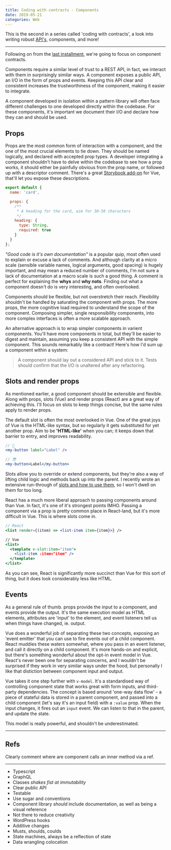 ```yaml
---
title: Coding with contracts - Components
date: 2019-05-21
categories: Web
---
```


This is the second in a series called 'coding with contracts', a look into writing robust [API's](/blog/coding-with-contracts-api), components, and more!

---

Following on from the [last installment](/blog/coding-with-contracts-api/), we're going to focus on component contracts.

Components require a similar level of trust to a REST API, in fact, we interact with them in surprisingly similar ways. A component exposes a public API, an I/O in the form of props and events. Keeping this API clear and consistent increases the trustworthiness of the component, making it easier to integrate.

A component developed in isolation within a pattern library will often face different challenges to one developed directly within the codebase. For these components, it's important we document their I/O and declare how they can and should be used.

## Props

Props are the most common form of interaction with a component, and the one of the most crucial elements to tie down. They should be named logically, and declared with accepted prop types. A developer integrating a component shouldn't have to delve within the codebase to see how a prop works, it should either be painfully obvious from the prop name, or followed up with a descriptor comment. There's a great [Storybook add-on](https://github.com/pocka/storybook-addon-vue-info) for Vue, that'll let you expose these descriptions.

```js
export default {
  name: 'card',

  props: {
    /**
     * A heading for the card, aim for 30-50 characters
     */
    heading: {
      type: String,
      required: true
    }
  }
};
```

_"Good code is it's own documentation"_ is a popular quip, most often used to explain or excuse a lack of comments. And although clarity at a micro scale (sensible variable names, logical arguments, good spacing) is hugely important, and may mean a reduced number of comments, I'm not sure a lack of documentation at a macro scale is such a good thing. A comment is perfect for explaining the **whys** and **why nots**. Finding out what a component doesn't do is very interesting, and often overlooked.

Components should be flexible, but not overstretch their reach. Flexibility shouldn't be handled by saturating the component with props. The more props, the more cognitive load required to understand the scope of the component. Composing simpler, single responsibility components, into more complex interfaces is often a more scalable approach.

An alternative approach is to wrap simpler components in varient components. You'll have more components in total, but they'll be easier to digest and maintain, assuming you keep a consistent API with the simple component. This sounds remarkably like a contract! Here's how I'd sum up a component within a system:

> A component should lay out a considered API and stick to it. Tests should confirm that the I/O is unaltered after any refactoring.

## Slots and render props

As mentioned earlier, a good component should be extensible and flexible. Along with props, slots (Vue) and render props (React) are a great way of achieving this. I'll focus on slots to keep things concise, but the same rules apply to render props.

The default slot is often the most overlooked in Vue. One of the great joys of Vue is the HTML-like syntax, but so regularly it gets substituted for yet another prop. Aim to be **'HTML-like'** when you can; it keeps down that barrier to entry, and improves readability.

```jsx
// 🤔
<my-button label="Label" />

// 😎
<my-button>Label</my-button>
```

Slots allow you to override or extend components, but they're also a way of lifting child logic and methods back up into the parent. I recently wrote an extensive run-through of [slots and how to use them](/blog/dynamic-scoped-slots-in-vue-js/), so I won't dwell on them for too long.

React has a much more liberal approach to passing components around than Vue. In fact, it's one of it's strongest points IMHO. Passing a component via a prop is pretty common place in React-land, but it's more difficult in Vue. This is where slots come in.

```jsx
// React
<list render={(item) => <list-item item={item}>} />

// Vue
<list>
  <template v-slot:item="item">
    <list-item :item="item" />
  </template>
</list>
```

As you can see, React is significantly more succinct than Vue for this sort of thing, but it does look considerably less like HTML.

## Events

As a general rule of thumb. props provide the input to a component, and events provide the output. It's the same execution model as HTML elements, attributes are 'input' to the element, and event listeners tell us when things have changed, ie. output.

Vue does a wonderful job of separating these two concepts, exposing an 'event emitter' that you can use to fire events out of a child component. React muddies these waters somewhat, where you pass in an event listener, and call it directly on a child component. It's more hands-on and explicit, but there's something wonderful about the opt-in event model in Vue. React's never been one for separating concerns, and I wouldn't be surprised if they work in very similar ways under the hood, but personally I like that distiction between component input and output.

Vue takes it one step further with `v-model`. It's a standardised way of controlling component state that works great with form inputs, and third-party dependencies. The concept is based around 'one-way data flow' - a piece of stateful data is stored in a parent component, and passed into a child component (let's say it's an input field) with a `:value` prop. When the input changes, it fires out an `input` event. We can listen to that in the parent, and update the state.

This model is really powerful, and shouldn't be underestimated.

---

## Refs

Clearly comment where are component calls an inner method via a ref.

---

- Typescript
- GraphQL
- Classes _shakes fist at immutability_
- Clear public API
- Testable
- Use sugar and conventions
- Component library _should_ include documentation, as well as being a visual reference
- Not there to reduce creativity
- WordPress hooks
- Additive changes
- Musts, shoulds, coulds
- State machines, always be a reflection of state
- Data wrangling colocation
